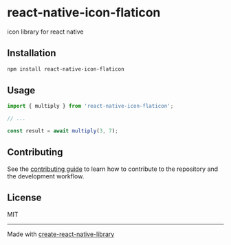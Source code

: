 # react-native-icon-flaticon

icon library for react native

## Installation

```sh
npm install react-native-icon-flaticon
```

## Usage

```js
import { multiply } from 'react-native-icon-flaticon';

// ...

const result = await multiply(3, 7);
```

## Contributing

See the [contributing guide](CONTRIBUTING.md) to learn how to contribute to the repository and the development workflow.

## License

MIT

---

Made with [create-react-native-library](https://github.com/callstack/react-native-builder-bob)
